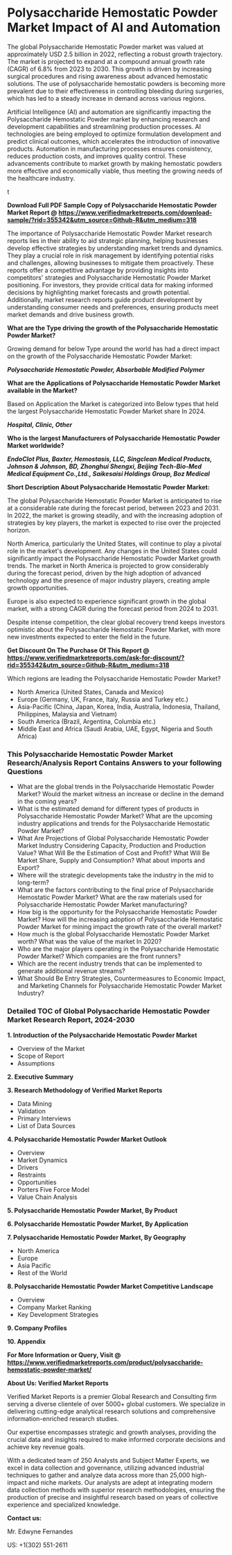 <meta name="title" content="Global Polysaccharide Hemostatic Powder Market Impact of AI and Automation"><meta name="description" content="The global Polysaccharide Hemostatic Powder market was valued at approximately USD 2.5 billion in 2022, reflecting a robust growth trajectory. The market is projected "><meta name="title" content="Polysaccharide Hemostatic Powder Market Size, Share, Scope, Trends, Growth, Opportunities, Analysis, Forecast"><h1>Polysaccharide Hemostatic Powder Market Impact of AI and Automation</h1><p>The global Polysaccharide Hemostatic Powder market was valued at approximately USD 2.5 billion in 2022, reflecting a robust growth trajectory. The market is projected to expand at a compound annual growth rate (CAGR) of 6.8% from 2023 to 2030. This growth is driven by increasing surgical procedures and rising awareness about advanced hemostatic solutions. The use of polysaccharide hemostatic powders is becoming more prevalent due to their effectiveness in controlling bleeding during surgeries, which has led to a steady increase in demand across various regions.</p><p>Artificial Intelligence (AI) and automation are significantly impacting the Polysaccharide Hemostatic Powder market by enhancing research and development capabilities and streamlining production processes. AI technologies are being employed to optimize formulation development and predict clinical outcomes, which accelerates the introduction of innovative products. Automation in manufacturing processes ensures consistency, reduces production costs, and improves quality control. These advancements contribute to market growth by making hemostatic powders more effective and economically viable, thus meeting the growing needs of the healthcare industry.</p>t</p><p id="" class=""><strong>Download Full PDF Sample Copy of Polysaccharide Hemostatic Powder Market Report @ <a href="https://www.verifiedmarketreports.com/download-sample/?rid=355342&utm_source=Github-R&utm_medium=318" target="_blank">https://www.verifiedmarketreports.com/download-sample/?rid=355342&utm_source=Github-R&utm_medium=318</a></strong></p><p>The importance of&nbsp;Polysaccharide Hemostatic Powder Market research reports lies in their ability to aid strategic planning, helping businesses develop effective strategies by understanding market trends and dynamics. They play a crucial role in risk management by identifying potential risks and challenges, allowing businesses to mitigate them proactively. These reports offer a competitive advantage by providing insights into competitors' strategies and Polysaccharide Hemostatic Powder Market positioning. For investors, they provide critical data for making informed decisions by highlighting market forecasts and growth potential. Additionally, market research reports guide product development by understanding consumer needs and preferences, ensuring products meet market demands and drive business growth.</p><p><strong>What are the&nbsp;Type driving the growth of the Polysaccharide Hemostatic Powder Market?</strong></p><p id="" class="">Growing demand for below Type around the world has had a direct impact on the growth of the Polysaccharide Hemostatic Powder Market:</p><em><strong>Polysaccharide Hemostatic Powder, Absorbable Modified Polymer</strong></em></p><strong>What are the&nbsp;Applications&nbsp;of Polysaccharide Hemostatic Powder Market available in the Market?</strong></p><p id="" class="">Based on Application the Market is categorized into Below types that held the largest Polysaccharide Hemostatic Powder Market share In 2024.</p><em><strong>Hospital, Clinic, Other</strong></em></p><strong>Who is the largest Manufacturers of Polysaccharide Hemostatic Powder Market worldwide?</strong></p><p><em><strong>EndoClot Plus, Baxter, Hemostasis, LLC, Singclean Medical Products, Johnson & Johnson, BD, Zhonghui Shengxi, Beijing Tech-Bio-Med Medical Equipment Co.,Ltd., Saikesaisi Holdings Group, Boz Medical</strong></em></p><p id="" class=""><strong>Short Description About Polysaccharide Hemostatic Powder Market:</strong></p><p>The global Polysaccharide Hemostatic Powder Market is anticipated to rise at a considerable rate during the forecast period, between 2023 and 2031. In 2022, the market is growing steadily, and with the increasing adoption of strategies by key players, the market is expected to rise over the projected horizon.</p><p>North America, particularly the United States, will continue to play a pivotal role in the market's development. Any changes in the United States could significantly impact the Polysaccharide Hemostatic Powder Market growth trends. The market in North America is projected to grow considerably during the forecast period, driven by the high adoption of advanced technology and the presence of major industry players, creating ample growth opportunities.</p><p>Europe is also expected to experience significant growth in the global market, with a strong CAGR during the forecast period from 2024 to 2031.</p><p>Despite intense competition, the clear global recovery trend keeps investors optimistic about the Polysaccharide Hemostatic Powder Market, with more new investments expected to enter the field in the future.</p><p id="" class=""><strong>Get Discount On The Purchase Of This Report @ <a href="https://www.verifiedmarketreports.com/ask-for-discount/?rid=355342&utm_source=Github-R&utm_medium=318" target="_blank">https://www.verifiedmarketreports.com/ask-for-discount/?rid=355342&utm_source=Github-R&utm_medium=318</a></strong></p>Which regions are leading the Polysaccharide Hemostatic Powder Market?</p><ul><li>North America (United States, Canada and Mexico)</li><li>Europe (Germany, UK, France, Italy, Russia and Turkey etc.)</li><li>Asia-Pacific (China, Japan, Korea, India, Australia, Indonesia, Thailand, Philippines, Malaysia and Vietnam)</li><li>South America (Brazil, Argentina, Columbia etc.)</li><li>Middle East and Africa (Saudi Arabia, UAE, Egypt, Nigeria and South Africa)</li></ul><h3 id="" class="">This Polysaccharide Hemostatic Powder Market Research/Analysis Report Contains Answers to your following Questions</h3><ul><li>What are the global trends in the Polysaccharide Hemostatic Powder Market? Would the market witness an increase or decline in the demand in the coming years?</li><li>What is the estimated demand for different types of products in Polysaccharide Hemostatic Powder Market? What are the upcoming industry applications and trends for the Polysaccharide Hemostatic Powder Market?</li><li>What Are Projections of Global Polysaccharide Hemostatic Powder Market Industry Considering Capacity, Production and Production Value? What Will Be the Estimation of Cost and Profit? What Will Be Market Share, Supply and Consumption? What about imports and Export?</li><li>Where will the strategic developments take the industry in the mid to long-term?</li><li>What are the factors contributing to the final price of Polysaccharide Hemostatic Powder Market? What are the raw materials used for Polysaccharide Hemostatic Powder Market manufacturing?</li><li>How big is the opportunity for the Polysaccharide Hemostatic Powder Market? How will the increasing adoption of Polysaccharide Hemostatic Powder Market for mining impact the growth rate of the overall market?</li><li>How much is the global Polysaccharide Hemostatic Powder Market worth? What was the value of the market In 2020?</li><li>Who are the major players operating in the Polysaccharide Hemostatic Powder Market? Which companies are the front runners?</li><li>Which are the recent industry trends that can be implemented to generate additional revenue streams?</li><li>What Should Be Entry Strategies, Countermeasures to Economic Impact, and Marketing Channels for Polysaccharide Hemostatic Powder Market Industry?</li></ul><h3 id="" class="">Detailed TOC of Global Polysaccharide Hemostatic Powder Market Research Report, 2024-2030</h3><p id="" class=""><strong>1. Introduction of the Polysaccharide Hemostatic Powder Market</strong></p><ul><li>Overview of the Market</li><li>Scope of Report</li><li>Assumptions</li></ul><p id="" class=""><strong>2. Executive Summary</strong></p><p id="" class=""><strong>3. Research Methodology of Verified Market Reports</strong></p><ul><li>Data Mining</li><li>Validation</li><li>Primary Interviews</li><li>List of Data Sources</li></ul><p id="" class=""><strong>4. Polysaccharide Hemostatic Powder Market Outlook</strong></p><ul><li>Overview</li><li>Market Dynamics</li><li>Drivers</li><li>Restraints</li><li>Opportunities</li><li>Porters Five Force Model</li><li>Value Chain Analysis</li></ul><p id="" class=""><strong>5. Polysaccharide Hemostatic Powder Market, By Product</strong></p><p id="" class=""><strong>6. Polysaccharide Hemostatic Powder Market, By Application</strong></p><p id="" class=""><strong>7. Polysaccharide Hemostatic Powder Market, By Geography</strong></p><ul><li>North America</li><li>Europe</li><li>Asia Pacific</li><li>Rest of the World</li></ul><p id="" class=""><strong>8. Polysaccharide Hemostatic Powder Market Competitive Landscape</strong></p><ul><li>Overview</li><li>Company Market Ranking</li><li>Key Development Strategies</li></ul><p id="" class=""><strong>9. Company Profiles</strong></p><p id="" class=""><strong>10. Appendix</strong></p><p id="" class=""><strong>For More Information or Query, Visit @ <a href="https://www.verifiedmarketreports.com/product/polysaccharide-hemostatic-powder-market/" target="_blank">https://www.verifiedmarketreports.com/product/polysaccharide-hemostatic-powder-market/</a></strong></p><p id="" class=""><strong>About Us: Verified Market Reports</strong></p><p id="" class="">Verified Market Reports is a premier Global Research and Consulting firm serving a diverse clientele of over 5000+ global customers. We specialize in delivering cutting-edge analytical research solutions and comprehensive information-enriched research studies.</p><p id="" class="">Our expertise encompasses strategic and growth analyses, providing the crucial data and insights required to make informed corporate decisions and achieve key revenue goals.</p><p id="" class="">With a dedicated team of 250 Analysts and Subject Matter Experts, we excel in data collection and governance, utilizing advanced industrial techniques to gather and analyze data across more than 25,000 high-impact and niche markets. Our analysts are adept at integrating modern data collection methods with superior research methodologies, ensuring the production of precise and insightful research based on years of collective experience and specialized knowledge.</p><p id="" class=""><strong>Contact us:</strong></p><p id="" class="">Mr. Edwyne Fernandes</p><p id="" class="">US: +1(302) 551-2611</p>